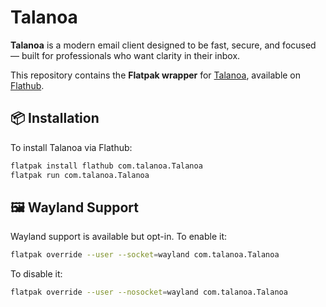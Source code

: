 # Talanoa

**Talanoa** is a modern email client designed to be fast, secure, and focused — built for professionals who want clarity in their inbox.

This repository contains the **Flatpak wrapper** for [Talanoa](https://talanoa.email), available on [Flathub](https://flathub.org/apps/details/com.talanoa.Talanoa).

## 📦 Installation

To install Talanoa via Flathub:

```bash
flatpak install flathub com.talanoa.Talanoa
flatpak run com.talanoa.Talanoa
```

## 🖼️ Wayland Support

Wayland support is available but opt-in. To enable it:

```bash
flatpak override --user --socket=wayland com.talanoa.Talanoa
```

To disable it:

```bash
flatpak override --user --nosocket=wayland com.talanoa.Talanoa
```